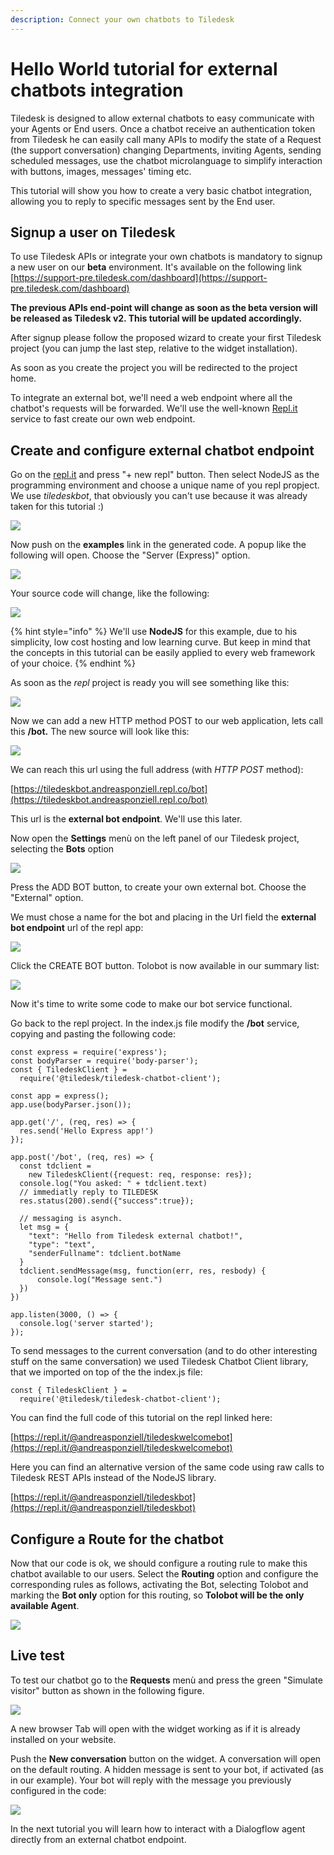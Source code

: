```yaml
---
description: Connect your own chatbots to Tiledesk
---
```


# Hello World tutorial for external chatbots integration

Tiledesk is designed to allow external chatbots to easy communicate with your Agents or End users. Once a chatbot receive an authentication token from Tiledesk he can easily call many APIs to modify the state of a Request \(the support conversation\) changing Departments, inviting Agents, sending scheduled messages, use the chatbot microlanguage to simplify interaction with buttons, images, messages' timing etc.

This tutorial will show you how to create a very basic chatbot integration, allowing you to reply to specific messages sent by the End user.

## Signup a user on Tiledesk

To use Tiledesk APIs or integrate your own chatbots is mandatory to signup a new user on our **beta** environment. It's available on the following link [https://support-pre.tiledesk.com/dashboard](https://support-pre.tiledesk.com/dashboard)

**The previous APIs end-point will change as soon as the beta version will be released as Tiledesk v2. This tutorial will be updated accordingly.**

After signup please follow the proposed wizard to create your first Tiledesk project \(you can jump the last step, relative to the widget installation\).

As soon as you create the project you will be redirected to the project home.

To integrate an external bot, we'll need a web endpoint where all the chatbot's requests will be forwarded. We'll use the well-known [Repl.it](https://repl.it) service to fast create our own web endpoint.

## Create and configure external chatbot endpoint

Go on the [repl.it](https://repl.it) and press "+ new repl" button. Then select NodeJS as the programming environment and choose a unique name of you repl propject. We use _tiledeskbot_, that obviously you can't use because it was already taken for this tutorial :\)

![](../../.gitbook/assets/image%20%2839%29.png)

Now push on the **examples** link in the generated code. A popup like the following will open. Choose the  "Server \(Express\)" option.

![](../../.gitbook/assets/image%20%283%29.png)

Your source code will change, like the following:

![](../../.gitbook/assets/image%20%2890%29.png)

{% hint style="info" %}
We'll use **NodeJS** for this example, due to his simplicity, low cost hosting and low learning curve. But keep in mind that the concepts in this tutorial can be easily applied to every web framework of your choice.
{% endhint %}

As soon as the _repl_ project is ready you will see something like this:

![](../../.gitbook/assets/image%20%28105%29.png)

Now we can add a new HTTP method POST to our web application, lets call this **/bot.** The new source will look like this:

 

![](../../.gitbook/assets/image%20%2876%29.png)

We can reach this url using the full address \(with _HTTP POST_ method\):

[https://tiledeskbot.andreasponziell.repl.co/bot](https://tiledeskbot.andreasponziell.repl.co/bot)

This url is the **external bot endpoint**. We'll use this later.

Now open the **Settings** menù on the left panel of our Tiledesk project, selecting the **Bots** option

![](../../.gitbook/assets/image%20%28100%29.png)

Press the ADD BOT button, to create your own external bot. Choose the "External" option.

We must chose a name for the bot and placing in the Url field the **external bot endpoint** url of the repl app:

![](../../.gitbook/assets/image%20%2827%29.png)

Click the CREATE BOT button. Tolobot is now available in our summary list:

![](../../.gitbook/assets/image%20%2888%29.png)

Now it's time to write some code to make our bot service functional.

Go back to the repl project. In the index.js file modify the **/bot** service, copying and pasting the following code:

```text
const express = require('express');
const bodyParser = require('body-parser');
const { TiledeskClient } = 
  require('@tiledesk/tiledesk-chatbot-client');

const app = express();
app.use(bodyParser.json());

app.get('/', (req, res) => {
  res.send('Hello Express app!')
});

app.post('/bot', (req, res) => {
  const tdclient = 
    new TiledeskClient({request: req, response: res});
  console.log("You asked: " + tdclient.text)
  // immediatly reply to TILEDESK
  res.status(200).send({"success":true});
  
  // messaging is asynch.
  let msg = {
    "text": "Hello from Tiledesk external chatbot!",
    "type": "text",
    "senderFullname": tdclient.botName
  }
  tdclient.sendMessage(msg, function(err, res, resbody) {
      console.log("Message sent.")
  })
})

app.listen(3000, () => {
  console.log('server started');
});
```

To send messages to the current conversation \(and to do other interesting stuff on the same conversation\) we used Tiledesk Chatbot Client library, that we imported on top of the the index.js file:

```text
const { TiledeskClient } = 
  require('@tiledesk/tiledesk-chatbot-client');
```

You can find the full code of this tutorial on the repl linked here:

[https://repl.it/@andreasponziell/tiledeskwelcomebot](https://repl.it/@andreasponziell/tiledeskwelcomebot)

Here you can find an alternative version of the same code using raw calls to Tiledesk REST APIs instead of the NodeJS library.

[https://repl.it/@andreasponziell/tiledeskbot](https://repl.it/@andreasponziell/tiledeskbot)

## Configure a Route for the chatbot

Now that our code is ok, we should configure a routing rule to make this chatbot available to our users. Select the **Routing** option and configure the corresponding rules as follows, activating the Bot, selecting Tolobot and marking the **Bot only** option for this routing, so **Tolobot will be the only available Agent**.

![](../../.gitbook/assets/image%20%2818%29.png)

## Live test

To test our chatbot go to the **Requests** menù and press the green "Simulate visitor" button as shown in the following figure.

![](../../.gitbook/assets/image%20%2898%29.png)

A new browser Tab will open with the widget working as if it is already installed on your website.

Push the **New conversation** button on the widget. A conversation will open on the default routing. A hidden message is sent to your bot, if activated \(as in our example\). Your bot will reply with the message you previously configured in the code:

![](../../.gitbook/assets/image%20%2897%29.png)

In the next tutorial you will learn how to interact with a Dialogflow agent directly from an external chatbot endpoint.


